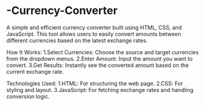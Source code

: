 # -Currency-Converter
A simple and efficient currency converter built using HTML, CSS, and JavaScript. This tool allows users to easily convert amounts between different currencies based on the latest exchange rates.

How It Works:
1.Select Currencies: Choose the source and target currencies from the dropdown menus.
2.Enter Amount: Input the amount you want to convert.
3.Get Results: Instantly see the converted amount based on the current exchange rate.

Technologies Used:
1.HTML: For structuring the web page.
2.CSS: For styling and layout.
3.JavaScript: For fetching exchange rates and handling conversion logic.
